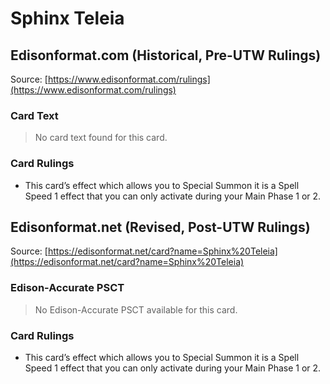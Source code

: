 # Sphinx Teleia

## Edisonformat.com (Historical, Pre-UTW Rulings)

Source: [https://www.edisonformat.com/rulings](https://www.edisonformat.com/rulings)

### Card Text

> No card text found for this card.

### Card Rulings

*   This card’s effect which allows you to Special Summon it is a Spell Speed 1 effect that you can only activate during your Main Phase 1 or 2.

## Edisonformat.net (Revised, Post-UTW Rulings)

Source: [https://edisonformat.net/card?name=Sphinx%20Teleia](https://edisonformat.net/card?name=Sphinx%20Teleia)

### Edison-Accurate PSCT

> No Edison-Accurate PSCT available for this card.

### Card Rulings

*   This card’s effect which allows you to Special Summon it is a Spell Speed 1 effect that you can only activate during your Main Phase 1 or 2.
            